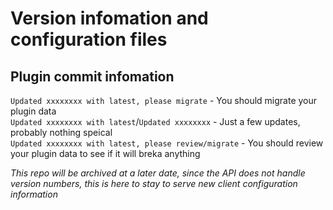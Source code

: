 # Version infomation and configuration files

## Plugin commit infomation

`Updated xxxxxxxx with latest, please migrate` - You should migrate your plugin data<br>
`Updated xxxxxxxx with latest`/`Updated xxxxxxxx` - Just a few updates, probably nothing speical<br>
`Updated xxxxxxxx with latest, please review/migrate` - You should review your plugin data to see if it will breka anything

*This repo will be archived at a later date, since the API does not handle version numbers, this is here to stay to serve new client configuration information*
